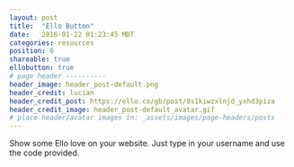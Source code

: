 ```yaml
---
layout: post
title:  "Ello Button"
date:   2016-01-22 01:23:45 MDT
categories: resources
position: 6
shareable: true
ellobutton: true
# page header ----------
header_image: header_post-default.png
header_credit: lucian
header_credit_post: https://ello.co/gb/post/8s1kiwzxlnjd_yxhd3piza
header_credit_image: header_post-default_avatar.gif
# place header/avatar images in: _assets/images/page-headers/posts
---
```


Show some Ello love on your website. Just type in your username and use the code provided.
